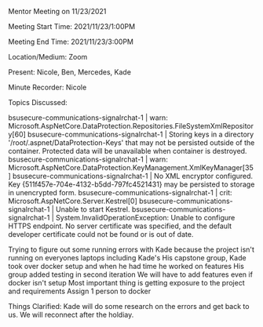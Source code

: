 Mentor Meeting on 11/23/2021

Meeting Start Time: 
2021/11/23/1:00PM 

Meeting End Time: 
2021/11/23/3:00PM

Location/Medium: 
Zoom

Present: 
Nicole, Ben, Mercedes, Kade


Minute Recorder: 
Nicole

Topics Discussed: 

bsusecure-communications-signalrchat-1  | warn: Microsoft.AspNetCore.DataProtection.Repositories.FileSystemXmlRepository[60]
bsusecure-communications-signalrchat-1  |       Storing keys in a directory '/root/.aspnet/DataProtection-Keys' that may not be persisted outside of the container. Protected data will be unavailable when container is destroyed.
bsusecure-communications-signalrchat-1  | warn: Microsoft.AspNetCore.DataProtection.KeyManagement.XmlKeyManager[35]
bsusecure-communications-signalrchat-1  |       No XML encryptor configured. Key {511f457e-704e-4132-b5dd-797fc4521431} may be persisted to storage in unencrypted form.
bsusecure-communications-signalrchat-1  | crit: Microsoft.AspNetCore.Server.Kestrel[0]
bsusecure-communications-signalrchat-1  |       Unable to start Kestrel.
bsusecure-communications-signalrchat-1  | System.InvalidOperationException: Unable to configure HTTPS endpoint. No server certificate was specified, and the default developer certificate could not be found or is out of date.

Trying to figure out some running errors with Kade because the project isn't running on everyones laptops including Kade's 
His capstone group, Kade took over docker setup and when he had time he worked on features 
His group added testing in second iteration 
We will have to add features even if docker isn't setup 
Most important thing is getting exposure to the project and requirements 
Assign 1 person to docker 

Things Clarified: 
Kade will do some research on the errors and get back to us. We will reconnect after the holdiay. 
